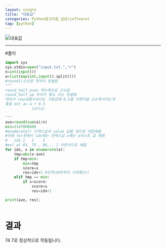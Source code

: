 ```yaml
---
layout: single
title: "대표값"
categories: Python알고리즘_입문(inflearn)
tag: [python]
---
```



![대표값](C:\Users\Admin\Desktop\gitHub_blog\lharyun.github.io\images\2022-11-28-대표값\대표값.png)

<hr>
#풀이 

```python
import sys
sys.stdin=open("input.txt.","r")
n=int(input())
a=list(map(int,input().split()))
#round()소숫점 첫자리 반올림
"""
round_half_even 짝수쪽으로 근사값 
round_half_up 우리가 평소 쓰는 반올림
따라서 round함수보다는 기존값에 0.5를 더한다음 int화시키는게
좋음 ex) a= a + 0.5
            int(a)

"""
ave=round(sum(a)/n)
min=2147000000
#enumerate() 인덱스값과 value 값을 쌍으로 대입해줌
#아래 for문에서 idx에는 인덱스값 x에는 a리스트 값 매핑
#   idx 1   2    3
#ex) a[ 65, 75 , 86,...] 이런식으로 해줌  
for idx, x in enumerate(a):
    tmp=abs(x-ave)
    if tmp<min:
        min=tmp
        score=x
        res=idx+1 #인덱스0번부터 시작했으니
    elif tmp == min:
        if x>score:
            score=x
            res=idx+1

print(ave, res);
        

```
# 결과
  74 7로 정상적으로 작동됩니다.
